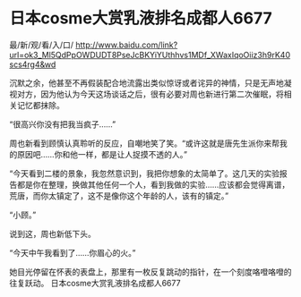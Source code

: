 # 日本cosme大赏乳液排名成都人6677

最/新/观/看/入/口/ http://www.baidu.com/link?url=ok3_Ml5QdPpOWDUDT8PseJcBKYiYUthhvs1MDf_XWaxIqoOiiz3h9rK40scs4rg4&wd

沉默之余，他甚至不再假装配合地流露出类似惊讶或者诧异的神情，只是无声地凝视对方，因为他认为今天这场谈话之后，很有必要对周也新进行第二次催眠，将相关记忆都抹除。

“很高兴你没有把我当疯子……”

周也新看到顾慎认真聆听的反应，自嘲地笑了笑。“或许这就是唐先生派你来帮我的原因吧……你和他一样，都是让人捉摸不透的人。”

“今天看到二楼的景象，我忽然意识到，我把你想象的太简单了。这几天的实验报告都是你在整理，换做其他任何一个人，看到我做的实验……应该都会觉得离谱，荒唐，而你太镇定了，这不是像你这个年龄的人，该有的镇定。”

“小顾。”

说到这，周也新低下头。

“今天中午我看到了……你眉心的火。”

她目光停留在怀表的表盘上，那里有一枚反复跳动的指针，在一个刻度咯噔咯噔的往复跃动。
日本cosme大赏乳液排名成都人6677
